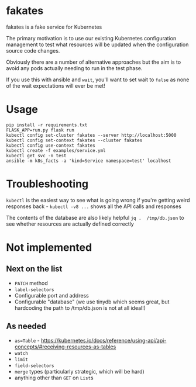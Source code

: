 # fakates

fakates is a fake service for Kubernetes

The primary motivation is to use our existing Kubernetes configuration management
to test what resources will be updated when the configuration source code changes.

Obviously there are a number of alternative approaches but the aim is to avoid
any pods actually needing to run in the test phase.

If you use this with ansible and `wait`, you'll want to set wait to `false` as
none of the wait expectations will ever be met!

# Usage

```
pip install -r requirements.txt
FLASK_APP=run.py flask run
kubectl config set-cluster fakates --server http://localhost:5000
kubectl config set-context fakates --cluster fakates
kubectl config use-context fakates
kubectl create -f examples/service.yml
kubectl get svc -n test
ansible -m k8s_facts -a 'kind=Service namespace=test' localhost
```

# Troubleshooting

`kubectl` is the easiest way to see what is going wrong if you're getting weird
responses back - `kubectl -v8 ...` shows all the API calls and responses

The contents of the database are also likely helpful `jq .  /tmp/db.json` to see
whether resources are actually defined correctly

# Not implemented

## Next on the list
* `PATCH` method
* `label-selectors`
* Configurable port and address
* Configurable "database" (we use tinydb which seems great, but hardcoding the path
  to /tmp/db.json is not at all ideal!)

## As needed
* `as=Table` - https://kubernetes.io/docs/reference/using-api/api-concepts/#receiving-resources-as-tables
* `watch`
* `limit`
* `field-selectors`
* `merge` types (particularly strategic, which will be hard)
* anything other than `GET` on `List`s
